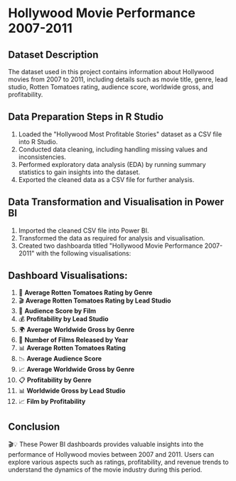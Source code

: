 # Hollywood Movie Performance 2007-2011

## Dataset Description
The dataset used in this project contains information about Hollywood movies from 2007 to 2011, including details such as movie title, genre, lead studio, Rotten Tomatoes rating, audience score, worldwide gross, and profitability.

## Data Preparation Steps in R Studio
1. Loaded the "Hollywood Most Profitable Stories" dataset as a CSV file into R Studio.
2. Conducted data cleaning, including handling missing values and inconsistencies.
3. Performed exploratory data analysis (EDA) by running summary statistics to gain insights into the dataset.
4. Exported the cleaned data as a CSV file for further analysis.

## Data Transformation and Visualisation in Power BI
1. Imported the cleaned CSV file into Power BI.
2. Transformed the data as required for analysis and visualisation.
3. Created two dashboarda titled "Hollywood Movie Performance 2007-2011" with the following visualisations:

## Dashboard Visualisations:
1. 🍅 **Average Rotten Tomatoes Rating by Genre**
2. 🎬 **Average Rotten Tomatoes Rating by Lead Studio** 
3. 👥 **Audience Score by Film** 
4. 💰 **Profitability by Lead Studio** 
5. 🌍 **Average Worldwide Gross by Genre** 
6. 📅 **Number of Films Released by Year**
7. 📊 **Average Rotten Tomatoes Rating** 
8. 📉 **Average Audience Score** 
9. 📈 **Average Worldwide Gross by Genre**
10. 📋 **Profitability by Genre**
11. 📊 **Worldwide Gross by Lead Studio**
12. 📈 **Film by Profitability**

## Conclusion
🎬💡 These Power BI dashboards provides valuable insights into the performance of Hollywood movies between 2007 and 2011. Users can explore various aspects such as ratings, profitability, and revenue trends to understand the dynamics of the movie industry during this period. 
